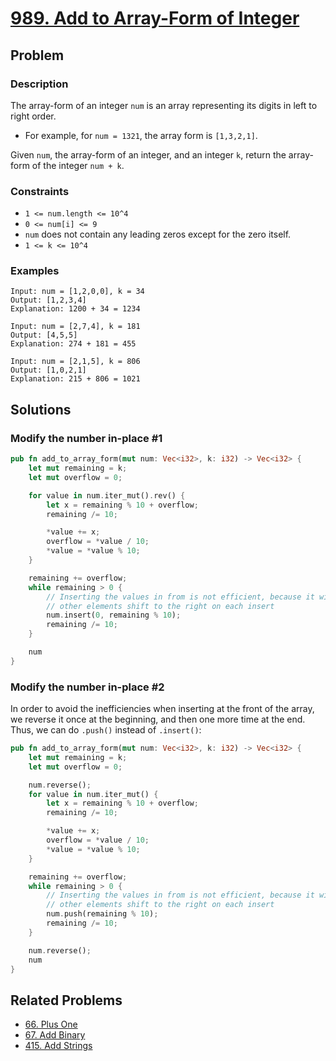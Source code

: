 # [989. Add to Array-Form of Integer](https://leetcode.com/problems/add-to-array-form-of-integer/)

## Problem

### Description

The array-form of an integer `num` is an array representing its digits in left
to right order.

* For example, for `num = 1321`, the array form is `[1,3,2,1]`.

Given `num`, the array-form of an integer, and an integer `k`, return the
array-form of the integer `num + k`.

### Constraints

* `1 <= num.length <= 10^4`
* `0 <= num[i] <= 9`
* `num` does not contain any leading zeros except for the zero itself.
* `1 <= k <= 10^4`

### Examples

```text
Input: num = [1,2,0,0], k = 34
Output: [1,2,3,4]
Explanation: 1200 + 34 = 1234
```

```text
Input: num = [2,7,4], k = 181
Output: [4,5,5]
Explanation: 274 + 181 = 455
```

```text
Input: num = [2,1,5], k = 806
Output: [1,0,2,1]
Explanation: 215 + 806 = 1021
```

## Solutions

### Modify the number in-place #1

```rust
pub fn add_to_array_form(mut num: Vec<i32>, k: i32) -> Vec<i32> {
    let mut remaining = k;
    let mut overflow = 0;

    for value in num.iter_mut().rev() {
        let x = remaining % 10 + overflow;
        remaining /= 10;

        *value += x;
        overflow = *value / 10;
        *value = *value % 10;
    }

    remaining += overflow;
    while remaining > 0 {
        // Inserting the values in from is not efficient, because it will make all the
        // other elements shift to the right on each insert
        num.insert(0, remaining % 10);
        remaining /= 10;
    }

    num
}
```

### Modify the number in-place #2

In order to avoid the inefficiencies when inserting at the front of the array,
we reverse it once at the beginning, and then one more time at the end. Thus, we
can do `.push()` instead of `.insert()`:

```rust
pub fn add_to_array_form(mut num: Vec<i32>, k: i32) -> Vec<i32> {
    let mut remaining = k;
    let mut overflow = 0;

    num.reverse();
    for value in num.iter_mut() {
        let x = remaining % 10 + overflow;
        remaining /= 10;

        *value += x;
        overflow = *value / 10;
        *value = *value % 10;
    }

    remaining += overflow;
    while remaining > 0 {
        // Inserting the values in from is not efficient, because it will make all the
        // other elements shift to the right on each insert
        num.push(remaining % 10);
        remaining /= 10;
    }

    num.reverse();
    num
}
```

## Related Problems

* [66. Plus One](/leetcode/000%20-%20099/66%20-%20Plus%20One.md)
* [67. Add Binary](/leetcode/000%20-%20099/67%20-%20Add%20Binary.md)
* [415. Add Strings](/leetcode/400%20-%20499/415%20-%20Add%20Strings.md)